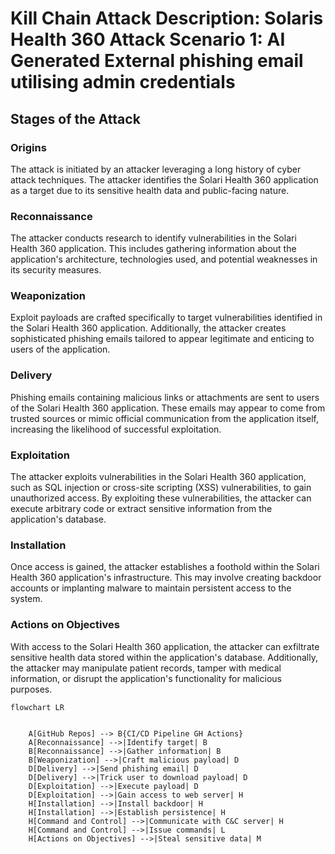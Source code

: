  # Kill Chain Attack Description: Solaris Health 360 Attack Scenario 1: AI Generated External phishing email utilising admin credentials
 
 ## Stages of the Attack
 
 ### Origins
 The attack is initiated by an attacker leveraging a long history of cyber attack techniques. The attacker identifies the Solari Health 360 application as a target due to its sensitive health data and public-facing nature.
 
 ### Reconnaissance
 The attacker conducts research to identify vulnerabilities in the Solari Health 360 application. This includes gathering information about the application's architecture, technologies used, and potential weaknesses in its security measures.
 
 ### Weaponization
 Exploit payloads are crafted specifically to target vulnerabilities identified in the Solari Health 360 application. Additionally, the attacker creates sophisticated phishing emails tailored to appear legitimate and enticing to users of the application.
 
 ### Delivery
 Phishing emails containing malicious links or attachments are sent to users of the Solari Health 360 application. These emails may appear to come from trusted sources or mimic official communication from the application itself, increasing the likelihood of successful exploitation.
 
 ### Exploitation
 The attacker exploits vulnerabilities in the Solari Health 360 application, such as SQL injection or cross-site scripting (XSS) vulnerabilities, to gain unauthorized access. By exploiting these vulnerabilities, the attacker can execute arbitrary code or extract sensitive information from the application's database.
 
 ### Installation
 Once access is gained, the attacker establishes a foothold within the Solari Health 360 application's infrastructure. This may involve creating backdoor accounts or implanting malware to maintain persistent access to the system.
 
 ### Actions on Objectives
 With access to the Solari Health 360 application, the attacker can exfiltrate sensitive health data stored within the application's database. Additionally, the attacker may manipulate patient records, tamper with medical information, or disrupt the application's functionality for malicious purposes.
 
 
 ```mermaid
 flowchart LR
 
 
     A[GitHub Repos] --> B{CI/CD Pipeline GH Actions}
     A[Reconnaissance] -->|Identify target| B
     B[Reconnaissance] -->|Gather information| B
     B[Weaponization] -->|Craft malicious payload| D
     D[Delivery] -->|Send phishing email| D
     D[Delivery] -->|Trick user to download payload| D
     D[Exploitation] -->|Execute payload| D
     D[Exploitation] -->|Gain access to web server| H
     H[Installation] -->|Install backdoor| H
     H[Installation] -->|Establish persistence| H
     H[Command and Control] -->|Communicate with C&C server| H
     H[Command and Control] -->|Issue commands| L
     H[Actions on Objectives] -->|Steal sensitive data| M